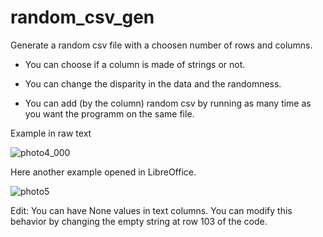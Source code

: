 # random_csv_gen
Generate a random csv file with a choosen number of rows and columns.  

- You can choose if a column is made of strings or not.

- You can change the disparity in the data and the randomness. 

- You can add (by the column) random csv by running as many time as you want the programm on the same file.

Example in raw text

![photo4_000](https://user-images.githubusercontent.com/114911243/231787450-914af967-cd7e-454b-8433-91494f3c9970.jpg)

Here another example opened in LibreOffice.

![photo5](https://user-images.githubusercontent.com/114911243/231795892-0c82b667-78c5-48b1-b787-87aea8f0f35a.jpg)

Edit: You can have None values in text columns. You can modify this behavior by changing the empty string at row 103 of the code.

